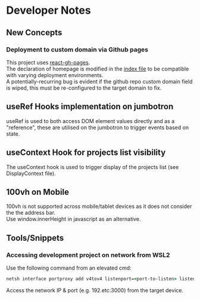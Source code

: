 # Developer Notes

## New Concepts

### Deployment to custom domain via Github pages

This project uses [react-gh-pages](https://github.com/gitname/react-gh-pages).  
The declaration of homepage is modified in the [index file](/src/index.js) to be compatible with varying deployment environments.  
A potentially-recurring bug is evident if the github repo custom domain field is wiped, this must be re-configured to the target domain to fix.

## useRef Hooks implementation on jumbotron

useRef is used to both access DOM element values directly and as a "reference", these are utilised on the jumbotron to trigger events based on state.

## useContext Hook for projects list visibility

The useContext hook is used to trigger display of the projects list (see DisplayContext file).

## 100vh on Mobile

100vh is not supported across mobile/tablet devices as it does not consider the the address bar.  
Use window.innerHeight in javascript as an alternative.

## Tools/Snippets

### Accessing development project on network from WSL2

Use the following command from an elevated cmd:

```cmd
netsh interface portproxy add v4tov4 listenport=<port-to-listen> listenaddress=0.0.0.0 connectport=<port-to-forward> connectaddress=<forward-to-this-IP-address>
```

Access the network IP & port (e.g. 192.etc:3000) from the target device.
